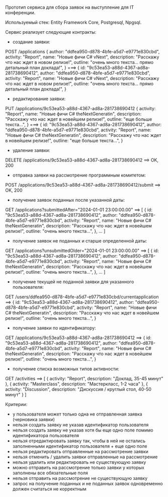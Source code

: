 Прототип сервиса для сбора заявок на выступление для IT конференции. 

Используемый стек:
Entity Framework Core, Postgresql, Npgsql.

Сервис реализует следующие контракты:
- создание заявки:

POST /applications
{
	author: "ddfea950-d878-4bfe-a5d7-e9771e830cbd",
	activity: "Report",
	name: "Новые фичи C# vNext",
	description: "Расскажу что нас ждет в новом релизе!",
	outline: "очень много текста... прямо детальный план доклада!",
}
===>
{
	id: "9c53ea53-a88d-4367-ad8a-281738690412",
	author: "ddfea950-d878-4bfe-a5d7-e9771e830cbd",
	activity: "Report",
	name: "Новые фичи C# vNext",
	description: "Расскажу что нас ждет в новом релизе!",
	outline: "очень много текста... прямо детальный план доклада!",
}

- редактирование заявки:

PUT /applications/9c53ea53-a88d-4367-ad8a-281738690412
{
	activity: "Report",
	name: "Новые фичи C# theNextGeneratin",
	description: "Расскажу что нас ждет в новейшем релизе!",
	outline: "еще больше текста...",
}
===>
{
	id: "9c53ea53-a88d-4367-ad8a-281738690412",
	author: "ddfea950-d878-4bfe-a5d7-e9771e830cbd",
	activity: "Report",
	name: "Новые фичи C# theNextGeneratin",
	description: "Расскажу что нас ждет в новейшем релизе!",
	outline: "еще больше текста...",
}

- удаление заявки:

DELETE /applications/9c53ea53-a88d-4367-ad8a-281738690412
==>
OK, 200

- отправка заявки на рассмотрение программным комитетом:

POST /applications/9c53ea53-a88d-4367-ad8a-281738690412/submit
==>
OK, 200

- получение заявок поданных после указанной даты:

GET /applications?submittedAfter="2024-01-01 23:00:00.00"
==>
[
	{
		id: "9c53ea53-a88d-4367-ad8a-281738690412",
		author: "ddfea950-d878-4bfe-a5d7-e9771e830cbd",
		activity: "Report",
		name: "Новые фичи C# theNextGeneratin",
		description: "Расскажу что нас ждет в новейшем релизе!",
		outline: "очень много текста...",
	},
	...
]

- получение заявок не поданных и старше определенной даты:

GET /applications?unsubmittedOlder="2024-01-01 23:00:00.00"
==>
[
	{
		id: "9c53ea53-a88d-4367-ad8a-281738690412",
		author: "ddfea950-d878-4bfe-a5d7-e9771e830cbd",
		activity: "Report",
		name: "Новые фичи C# theNextGeneratin",
		description: "Расскажу что нас ждет в новейшем релизе!",
		outline: "очень много текста...",
	},
	...
]

- получение текущей не поданной заявки для указанного пользователя:

GET /users/ddfea950-d878-4bfe-a5d7-e9771e830cbd/currentapplication
==>
{
	id: "9c53ea53-a88d-4367-ad8a-281738690412",
	author: "ddfea950-d878-4bfe-a5d7-e9771e830cbd",
	activity: "Report",
	name: "Новые фичи C# theNextGeneratin",
	description: "Расскажу что нас ждет в новейшем релизе!",
	outline: "очень много текста...",
}

- получение заявки по идентификатору:

GET /applications/9c53ea53-a88d-4367-ad8a-281738690412
==>
{
	id: "9c53ea53-a88d-4367-ad8a-281738690412",
	author: "ddfea950-d878-4bfe-a5d7-e9771e830cbd",
	activity: "Report",
	name: "Новые фичи C# theNextGeneratin",
	description: "Расскажу что нас ждет в новейшем релизе!",
	outline: "очень много текста...",
}

- получение списка возможных типов активности:

GET /activities
==>
[
	{ 
		activity: "Report",
		description: "Доклад, 35-45 минут"
	},
	{ 
		activity: "Masterclass",
		description: "Мастеркласс, 1-2 часа"
	},
	{ 
		activity: "Discussion",
		description: "Дискуссия / круглый стол, 40-50 минут"
	}
]

Критерии:
- у пользователя может только одна не отправленная заявка (черновика заявки)
- нельзя создать заявку не указав идентификатор пользователя
- нельзя создать заявку не указав хотя бы еще одно поле помимо идентификатора пользователя
- нельзя отредактировать заявку так, чтобы  в ней не остались заполненными идентификатор пользователя + еще одно поле
- нельзя редактировать отправленные на рассмотрение заявки
- нельзя отменить / удалить заявки отправленные на рассмотрение
- нельзя удалить или редактировать не существующую заявку
- можно отправить на рассмотрение только заявки у которых заполнены все обязательные поля
- нельзя отправить на рассмотрение не существующую заявку
- запрос на получение поданных и не поданных заявок одновременно должен считаться не корректным